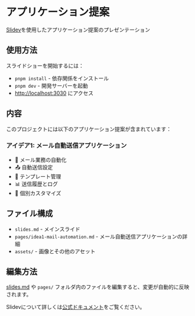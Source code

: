 # アプリケーション提案

[Slidev](https://github.com/slidevjs/slidev)を使用したアプリケーション提案のプレゼンテーション

## 使用方法

スライドショーを開始するには：

- `pnpm install` - 依存関係をインストール
- `pnpm dev` - 開発サーバーを起動
- <http://localhost:3030> にアクセス

## 内容

このプロジェクトには以下のアプリケーション提案が含まれています：

### アイデア1: メール自動送信アプリケーション
- 📧 メール業務の自動化
- 📤 自動送信設定
- 📝 テンプレート管理
- 📊 送信履歴とログ
- 👤 個別カスタマイズ

## ファイル構成

- `slides.md` - メインスライド
- `pages/idea1-mail-automation.md` - メール自動送信アプリケーションの詳細
- `assets/` - 画像とその他のアセット

## 編集方法

[slides.md](./slides.md) や `pages/` フォルダ内のファイルを編集すると、変更が自動的に反映されます。

Slidevについて詳しくは[公式ドキュメント](https://sli.dev/)をご覧ください。

